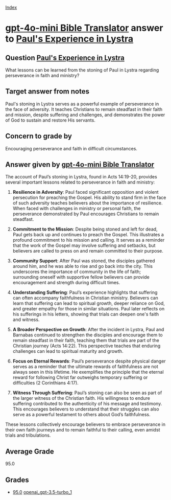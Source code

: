 
[Index](../../../index.md)
# [gpt-4o-mini Bible Translator](../../answering_models/gpt-4o-mini_Bible_Translator.md) answer to [Paul's Experience in Lystra](../../questions/Paul_s_Experience_in_Lystra.md)

## Question [Paul's Experience in Lystra](../../questions/Paul_s_Experience_in_Lystra.md)
What lessons can be learned from the stoning of Paul in Lystra regarding perseverance in faith and ministry?

## Target answer from notes
Paul's stoning in Lystra serves as a powerful example of perseverance in the face of adversity. It teaches Christians to remain steadfast in their faith and mission, despite suffering and challenges, and demonstrates the power of God to sustain and restore His servants.

## Concern to grade by
Encouraging perseverance and faith in difficult circumstances.

## Answer given by [gpt-4o-mini Bible Translator](../../answering_models/gpt-4o-mini_Bible_Translator.md)
The account of Paul’s stoning in Lystra, found in Acts 14:19-20, provides several important lessons related to perseverance in faith and ministry:

1. **Resilience in Adversity**: Paul faced significant opposition and violent persecution for preaching the Gospel. His ability to stand firm in the face of such adversity teaches believers about the importance of resilience. When faced with challenges in ministry or personal faith, the perseverance demonstrated by Paul encourages Christians to remain steadfast.

2. **Commitment to the Mission**: Despite being stoned and left for dead, Paul gets back up and continues to preach the Gospel. This illustrates a profound commitment to his mission and calling. It serves as a reminder that the work of the Gospel may involve suffering and setbacks, but believers are called to press on and remain committed to their purpose.

3. **Community Support**: After Paul was stoned, the disciples gathered around him, and he was able to rise and go back into the city. This underscores the importance of community in the life of faith; surrounding oneself with supportive fellow believers can provide encouragement and strength during difficult times.

4. **Understanding Suffering**: Paul’s experience highlights that suffering can often accompany faithfulness in Christian ministry. Believers can learn that suffering can lead to spiritual growth, deeper reliance on God, and greater empathy for those in similar situations. Paul later reflects on his sufferings in his letters, showing that trials can deepen one's faith and witness.

5. **A Broader Perspective on Growth**: After the incident in Lystra, Paul and Barnabas continued to strengthen the disciples and encourage them to remain steadfast in their faith, teaching them that trials are part of the Christian journey (Acts 14:22). This perspective teaches that enduring challenges can lead to spiritual maturity and growth.

6. **Focus on Eternal Rewards**: Paul’s perseverance despite physical danger serves as a reminder that the ultimate rewards of faithfulness are not always seen in this lifetime. He exemplifies the principle that the eternal reward for following Christ far outweighs temporary suffering or difficulties (2 Corinthians 4:17).

7. **Witness Through Suffering**: Paul’s stoning can also be seen as part of the larger witness of the Christian faith. His willingness to endure suffering contributed to the authenticity of his message and testimony. This encourages believers to understand that their struggles can also serve as a powerful testament to others about God’s faithfulness.

These lessons collectively encourage believers to embrace perseverance in their own faith journeys and to remain faithful to their calling, even amidst trials and tribulations.

## Average Grade
95.0

## Grades
 * [95.0](./Paul_s_Experience_in_Lystra_grades/openai_gpt-3.5-turbo_1.md) [openai_gpt-3.5-turbo_1](../../grading_models/openai_gpt-3.5-turbo_1.md)
